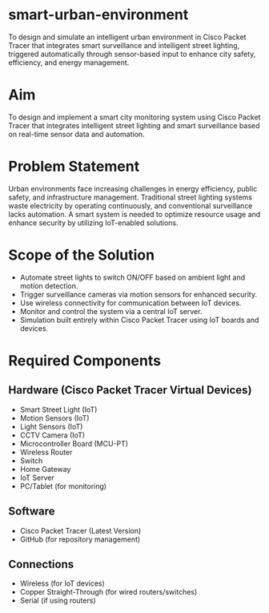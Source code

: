 # smart-urban-environment
To design and simulate an intelligent urban environment in Cisco Packet Tracer that integrates smart surveillance and intelligent street lighting, triggered automatically through sensor-based input to enhance city safety, efficiency, and energy management.
# Aim
To design and implement a smart city monitoring system using Cisco Packet Tracer that integrates intelligent street lighting and smart surveillance based on real-time sensor data and automation.
# Problem Statement
Urban environments face increasing challenges in energy efficiency, public safety, and infrastructure management. Traditional street lighting systems waste electricity by operating continuously, and conventional surveillance lacks automation. A smart system is needed to optimize resource usage and enhance security by utilizing IoT-enabled solutions.
# Scope of the Solution
- Automate street lights to switch ON/OFF based on ambient light and motion detection.
- Trigger surveillance cameras via motion sensors for enhanced security.
- Use wireless connectivity for communication between IoT devices.
- Monitor and control the system via a central IoT server.
- Simulation built entirely within Cisco Packet Tracer using IoT boards and devices.
# Required Components

## Hardware (Cisco Packet Tracer Virtual Devices)
- Smart Street Light (IoT)
- Motion Sensors (IoT)
- Light Sensors (IoT)
- CCTV Camera (IoT)
- Microcontroller Board (MCU-PT)
- Wireless Router
- Switch
- Home Gateway
- IoT Server
- PC/Tablet (for monitoring)

## Software
- Cisco Packet Tracer (Latest Version)
- GitHub (for repository management)

## Connections
- Wireless (for IoT devices)
- Copper Straight-Through (for wired routers/switches)
- Serial (if using routers)
